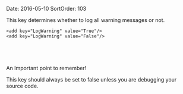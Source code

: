 Date: 2016-05-10
SortOrder: 103

This key determines whether to log all warning messages or not.

```
<add key="LogWarning" value="True"/>
<add key="LogWarning" value="False"/>

 

 
```

An Important point to remember!

This key should always be set to false unless you are debugging your source code.

